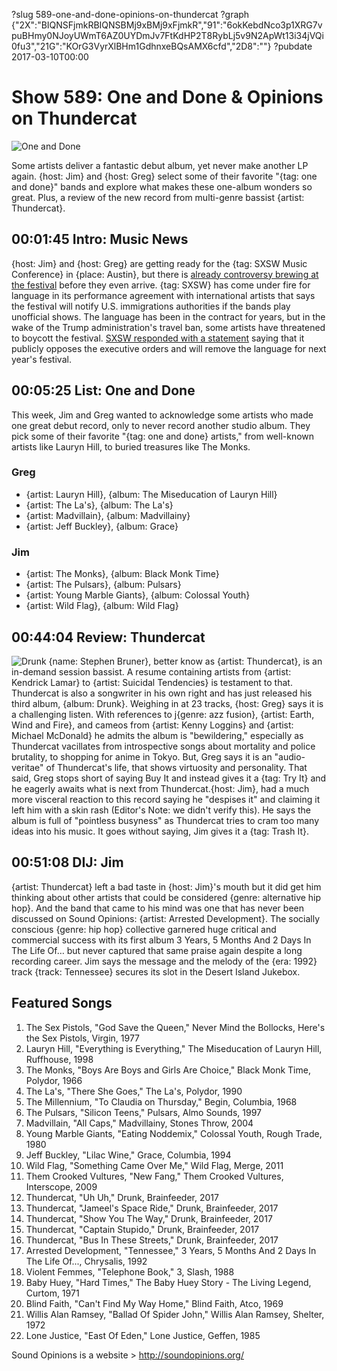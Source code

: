 ?slug 589-one-and-done-opinions-on-thundercat
?graph {"2X":"BIQNSFjmkRBIQNSBMj9xBMj9xFjmkR","91":"6okKebdNco3p1XRG7vpuBHmy0NJoyUWmT6AZ0UYDmJv7FtKdHP2T8RybLj5v9N2ApWt13i34jVQi0fu3","21G":"KOrG3VyrXlBHm1GdhnxeBQsAMX6cfd","2D8":""}
?pubdate 2017-03-10T00:00

# Show 589: One and Done & Opinions on Thundercat

![One and Done](https://static.soundopinions.org/images/2017/oneanddone_web.jpg)

Some artists deliver a fantastic debut album, yet never make another LP again. {host: Jim} and {host: Greg} select some of their favorite "{tag: one and done}" bands and explore what makes these one-album wonders so great. Plus, a review of the new record from multi-genre bassist {artist: Thundercat}.

## 00:01:45 Intro: Music News
{host: Jim} and {host: Greg} are getting ready for the {tag: SXSW Music Conference} in {place: Austin}, but there is [already controversy brewing at the festival](http://www.chicagotribune.com/entertainment/music/ct-sxsw-to-amend-immigration-policy-20170303-column.html) before they even arrive. {tag: SXSW} has come under fire for language in its performance agreement with international artists that says the festival will notify U.S. immigrations authorities if the bands play unofficial shows. The language has been in the contract for years, but in the wake of the Trump administration's travel ban, some artists have threatened to boycott the festival. [SXSW responded with a statement](https://www.sxsw.com/sxsw-statement-regarding-commitment-international-artists/) saying that it publicly opposes the executive orders and will remove the language for next year's festival.

## 00:05:25 List: One and Done
This week, Jim and Greg wanted to acknowledge some artists who made one great debut record, only to never record another studio album. They pick some of their favorite "{tag: one and done} artists," from well-known artists like Lauryn Hill, to buried treasures like The Monks.
### Greg
- {artist: Lauryn Hill}, {album: The Miseducation of Lauryn Hill}
- {artist: The La's}, {album: The La's}
- {artist: Madvillain}, {album: Madvillainy}
- {artist: Jeff Buckley}, {album: Grace}

### Jim
- {artist: The Monks}, {album: Black Monk Time}
- {artist: The Pulsars}, {album: Pulsars}
- {artist: Young Marble Giants}, {album: Colossal Youth}
- {artist: Wild Flag}, {album: Wild Flag}



## 00:44:04 Review: Thundercat
![Drunk](https://static.soundopinions.org/assets/589/21G0.jpg)
  {name: Stephen Bruner}, better know as {artist: Thundercat}, is an in-demand session bassist. A resume containing artists from {artist: Kendrick Lamar} to {artist: Suicidal Tendencies} is testament to that. Thundercat is also a songwriter in his own right and has just released his third album, {album: Drunk}. Weighing in at 23 tracks, {host: Greg} says it is a challenging listen. With references to j{genre: azz fusion}, {artist: Earth, Wind and Fire}, and cameos from {artist: Kenny Loggins} and {artist: Michael McDonald} he admits the album is "bewildering," especially as Thundercat vacillates from introspective songs about mortality and police brutality, to shopping for anime in Tokyo. But, Greg says it is an "audio-veritae" of Thundercat's life, that shows virtuosity and personality. That said, Greg stops short of saying Buy It and instead gives it a {tag: Try It} and he eagerly awaits what is next from Thundercat.{host:  Jim}, had a much more visceral reaction to this record saying he "despises it" and claiming it left him with a skin rash (Editor's Note: we didn't verify this). He says the album is full of "pointless busyness" as Thundercat tries to cram too many ideas into his music. It goes without saying, Jim gives it a {tag: Trash It}. 


## 00:51:08 DIJ: Jim
{artist: Thundercat} left a bad taste in {host: Jim}'s mouth but it did get him thinking about other artists that could be considered {genre: alternative hip hop}. And the band that came to his mind was one that has never been discussed on Sound Opinions: {artist: Arrested Development}. The socially conscious {genre: hip hop} collective garnered huge critical and commercial success with its first album 3 Years, 5 Months And 2 Days In The Life Of… but never captured that same praise again despite a long recording career.  Jim says the message and the melody of the {era: 1992} track {track: Tennessee} secures its slot in the Desert Island Jukebox. 


## Featured Songs

1. The Sex Pistols, "God Save the Queen," Never Mind the Bollocks, Here's the Sex Pistols, Virgin, 1977
1. Lauryn Hill, "Everything is Everything," The Miseducation of Lauryn Hill, Ruffhouse, 1998
1. The Monks, "Boys Are Boys and Girls Are Choice," Black Monk Time, Polydor, 1966
1. The La's, "There She Goes," The La's, Polydor, 1990
1. The Millennium, "To Claudia on Thursday," Begin, Columbia, 1968
1. The Pulsars, "Silicon Teens," Pulsars, Almo Sounds, 1997
1. Madvillain, "All Caps," Madvillainy, Stones Throw, 2004
1. Young Marble Giants, "Eating Noddemix," Colossal Youth, Rough Trade, 1980
1. Jeff Buckley, "Lilac Wine," Grace, Columbia, 1994
1. Wild Flag, "Something Came Over Me," Wild Flag, Merge, 2011
1. Them Crooked Vultures, "New Fang," Them Crooked Vultures, Interscope, 2009
1. Thundercat, "Uh Uh," Drunk, Brainfeeder, 2017
1. Thundercat, "Jameel's Space Ride," Drunk, Brainfeeder, 2017
1. Thundercat, "Show You The Way," Drunk, Brainfeeder, 2017
1. Thundercat, "Captain Stupido," Drunk, Brainfeeder, 2017
1. Thundercat, "Bus In These Streets," Drunk, Brainfeeder, 2017
1. Arrested Development, "Tennessee," 3 Years, 5 Months And 2 Days In The Life Of..., Chrysalis, 1992
1. Violent Femmes, "Telephone Book," 3, Slash, 1988
1. Baby Huey, "Hard Times," The Baby Huey Story - The Living Legend, Curtom, 1971
1. Blind Faith, "Can't Find My Way Home," Blind Faith, Atco, 1969
1. Willis Alan Ramsey, "Ballad Of Spider John," Willis Alan Ramsey, Shelter, 1972
1. Lone Justice, "East Of Eden," Lone Justice, Geffen, 1985




Sound Opinions is a website > http://soundopinions.org/
